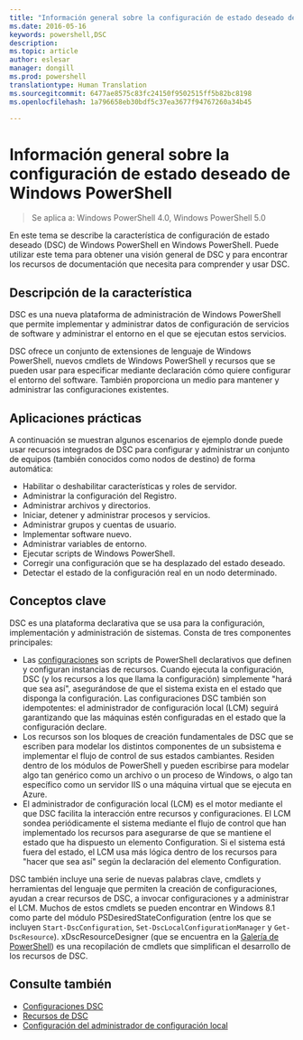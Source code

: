 ```yaml
---
title: "Información general sobre la configuración de estado deseado de Windows PowerShell"
ms.date: 2016-05-16
keywords: powershell,DSC
description: 
ms.topic: article
author: eslesar
manager: dongill
ms.prod: powershell
translationtype: Human Translation
ms.sourcegitcommit: 6477ae8575c83fc24150f9502515ff5b82bc8198
ms.openlocfilehash: 1a796658eb30bdf5c37ea3677f94767260a34b45

---
```


# Información general sobre la configuración de estado deseado de Windows PowerShell 

> Se aplica a: Windows PowerShell 4.0, Windows PowerShell 5.0

En este tema se describe la característica de configuración de estado deseado (DSC) de Windows PowerShell en Windows PowerShell. Puede utilizar este tema para obtener una visión general de DSC y para encontrar los recursos de documentación que necesita para comprender y usar DSC.

## Descripción de la característica
DSC es una nueva plataforma de administración de Windows PowerShell que permite implementar y administrar datos de configuración de servicios de software y administrar el entorno en el que se ejecutan estos servicios.

DSC ofrece un conjunto de extensiones de lenguaje de Windows PowerShell, nuevos cmdlets de Windows PowerShell y recursos que se pueden usar para especificar mediante declaración cómo quiere configurar el entorno del software. También proporciona un medio para mantener y administrar las configuraciones existentes.

## Aplicaciones prácticas
A continuación se muestran algunos escenarios de ejemplo donde puede usar recursos integrados de DSC para configurar y administrar un conjunto de equipos (también conocidos como nodos de destino) de forma automática:

* Habilitar o deshabilitar características y roles de servidor.
* Administrar la configuración del Registro.
* Administrar archivos y directorios.
* Iniciar, detener y administrar procesos y servicios.
* Administrar grupos y cuentas de usuario.
* Implementar software nuevo.
* Administrar variables de entorno.
* Ejecutar scripts de Windows PowerShell.
* Corregir una configuración que se ha desplazado del estado deseado.
* Detectar el estado de la configuración real en un nodo determinado.

## Conceptos clave
DSC es una plataforma declarativa que se usa para la configuración, implementación y administración de sistemas. Consta de tres componentes principales:

* Las [configuraciones](configurations.md) son scripts de PowerShell declarativos que definen y configuran instancias de recursos. Cuando ejecuta la configuración, DSC (y los recursos a los que llama la configuración) simplemente "hará que sea así", asegurándose de que el sistema exista en el estado que disponga la configuración. Las configuraciones DSC también son idempotentes: el administrador de configuración local (LCM) seguirá garantizando que las máquinas estén configuradas en el estado que la configuración declare.
* Los recursos son los bloques de creación fundamentales de DSC que se escriben para modelar los distintos componentes de un subsistema e implementar el flujo de control de sus estados cambiantes. Residen dentro de los módulos de PowerShell y pueden escribirse para modelar algo tan genérico como un archivo o un proceso de Windows, o algo tan específico como un servidor IIS o una máquina virtual que se ejecuta en Azure.
* El administrador de configuración local (LCM) es el motor mediante el que DSC facilita la interacción entre recursos y configuraciones. El LCM sondea periódicamente el sistema mediante el flujo de control que han implementado los recursos para asegurarse de que se mantiene el estado que ha dispuesto un elemento Configuration. Si el sistema está fuera del estado, el LCM usa más lógica dentro de los recursos para "hacer que sea así" según la declaración del elemento Configuration. 

DSC también incluye una serie de nuevas palabras clave, cmdlets y herramientas del lenguaje que permiten la creación de configuraciones, ayudan a crear recursos de DSC, a invocar configuraciones y a administrar el LCM. Muchos de estos cmdlets se pueden encontrar en Windows 8.1 como parte del módulo PSDesiredStateConfiguration (entre los que se incluyen `Start-DscConfiguration`, `Set-DscLocalConfigurationManager` y `Get-DscResource`). xDscResourceDesigner (que se encuentra en la [Galería de PowerShell](https://www.powershellgallery.com/packages/xDSCResourceDesigner/)) es una recopilación de cmdlets que simplifican el desarrollo de los recursos de DSC.

## Consulte también
* [Configuraciones DSC](configurations.md)
* [Recursos de DSC](resources.md)
* [Configuración del administrador de configuración local](metaConfig.md)




<!--HONumber=Jun16_HO4-->


